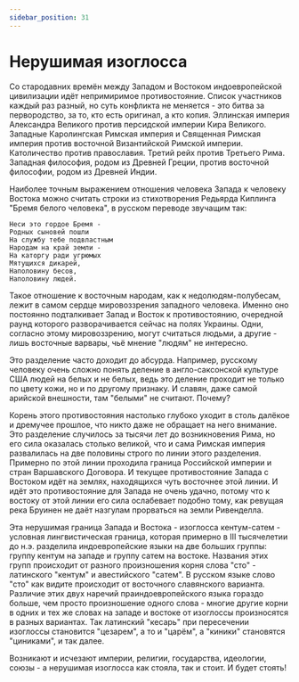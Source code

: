 ```yaml
---
sidebar_position: 31
---
```


# Нерушимая изоглосса

Со стародавних времён между Западом и Востоком индоевропейской цивилизации идёт непримиримое противостояние. Список участников каждый раз разный, но суть конфликта не меняется - это битва за первородство, за то, кто есть оригинал, а кто копия. Эллинская империя Александра Великого против персидской империи Кира Великого. Западные Каролингская Римская империя и Священная Римская империя против восточной Византийской Римской империи. Католичество против православия. Третий рейх против Третьего Рима. Западная философия, родом из Древней Греции, против восточной философии, родом из Древней Индии.

Наиболее точным выражением отношения человека Запада к человеку Востока можно считать строки из стихотворения Редьярда Киплинга "Бремя белого человека", в русском переводе звучащим так:

```
Неси это гордое Бремя -
Родных сыновей пошли
На службу тебе подвластным
Народам на край земли -
На каторгу ради угрюмых
Мятущихся дикарей,
Наполовину бесов,
Наполовину людей.
```

Такое отношение к восточным народам, как к недолюдям-полубесам, лежит в самом сердце мировоззрения западного человека. Именно оно постоянно подталкивает Запад и Восток к противостоянию, очередной раунд которого разворачивается сейчас на полях Украины. Одни, согласно этому мировоззрению, могут считаться людьми, а другие - лишь восточные варвары, чьё мнение "людям" не интересно.

Это разделение часто доходит до абсурда. Например, русскому человеку очень сложно понять деление в англо-саксонской культуре США людей на белых и не белых, ведь это деление проходит не только по цвету кожи, но и по другому признаку. И славян, даже самой арийской внешности, там "белыми" не считают. Почему?

Корень этого противостояния настолько глубоко уходит в столь далёкое и дремучее прошлое, что никто даже не обращает на него внимание. Это разделение случилось за тысячи лет до возникновения Рима, но его сила оказалась столько великой, что и сама Римская империя развалилась на две половины строго по линии этого разделения. Примерно по этой линии проходила граница Российской империи и стран Варшавского Договора. И текущее противостояние Запада с Востоком идёт на землях, находящихся чуть восточнее этой линии. И идёт это противостояние для Запада не очень удачно, потому что к востоку от этой линии его сила ослабевает подобно тому, как ревущая река Бруинен не даёт назгулам прорваться на земли Ривенделла.

Эта нерушимая граница Запада и Востока - изоглосса кентум-сатем - условная лингвистическая граница, которая примерно в III тысячелетии до н.э. разделила индоевропейские языки на две больших группы: группу кентум на западе и группу сатем на востоке. Названия этих групп происходит от разного произношения корня слова "сто" - латинского "кентум" и авестийского "сатем". В русском языке слово "сто" как видите происходит от восточного славянского варианта. Различие этих двух наречий праиндоевропейского языка гораздо больше, чем просто произношение одного слова - многие другие корни в одних и тех же словах на западе и востоке от изоглоссы произносятся в разных вариантах. Так латинский "кесарь" при пересечении изоглоссы становится "цезарем", а то и "царём", а "киники" становятся "циниками", и так далее.

Возникают и исчезают империи, религии, государства, идеологии, союзы - а нерушимая изоглосса как стояла, так и стоит. И будет стоять!
